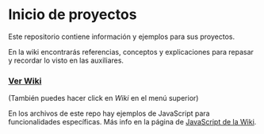# Inicio de proyectos
Este repositorio contiene información y ejemplos para sus proyectos.

En la wiki encontrarás referencias, conceptos y explicaciones para repasar y recordar lo visto en las auxiliares.

### [Ver Wiki](https://github.com/Aux-Ing-1/Inicio-Proyectos/wiki)
(También puedes hacer click en _Wiki_ en el menú superior)

En los archivos de este repo hay ejemplos de JavaScript para funcionalidades específicas. Más info en la página de [JavaScript de la Wiki](https://github.com/Aux-Ing-1/Inicio-Proyectos/wiki/JavaScript).
